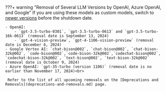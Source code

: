 ???+ warning "Removal of Several LLM Versions by OpenAI, Azure OpenAI, and Google"
    If you are using these models as custom models, switch to [newer versions](https://docs.cognigy.com/ai/empower/llms/#supported-models) before the shutdown date.

    - OpenAI: 
        - `gpt-3.5-turbo-0301`, `gpt-3.5-turbo-0613` and `gpt-3.5-turbo-16k-0613` (removal date is September 13, 2024)
        - `gpt-4-vision-preview`, `gpt-4-1106-vision-preview` (removal date is December 6, 2024)
    - Google Vertex AI: `chat-bison@002`, `chat-bison@002`, `chat-bison-32k@002`, `code-bison@002`,`code-bison-32k@002`,`codechat-bison@002`, `codechat-bison-32k@002`, `text-bison@002`, `text-bison-32k@002` (removal date is October 9, 2024)
    - Azure OpenAI: `gpt-35-turbo (version 1106)` (removal date is no earlier than November 17, 2024)<br>

     Refer to the list of all upcoming removals on the [Deprecations and Removals](deprecations-and-removals.md) page.